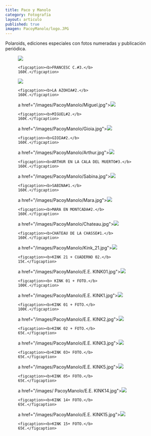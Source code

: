 ```yaml
---
title: Paco y Manolo
category: Fotografía
layout: articulo
published: true
imagen: PacoyManolo/logo.JPG
---
```


Polaroids, ediciones especiales con fotos numeradas y publicación periódica.

<div class="figure-group">

<figure>
	<a href="/images/PacoyManolo/Francesc.jpg"><img src="/images/PacoyManolo/Francesc.jpg"></a>
	
	<figcaption><b>FRANCESC C.#3.</b>
	160€.</figcaption>
</figure>


<figure>
	<a href="/images/PacoyManolo/azohia.jpg"><img src="/images/PacoyManolo/azohia.jpg"></a>
	
	<figcaption><b>LA AZOHIA#2.</b>	
	160€.</figcaption>
</figure>


<figure>
	a href="/images/PacoyManolo/Miguel.jpg"><img src="/images/PacoyManolo/Miguel.jpg"></a>
	
	<figcaption><b>MIGUEL#2.</b>
	160€.</figcaption>
</figure>
</div>


<div class="figure-group">
<figure>
	a href="/images/PacoyManolo/Gioia.jpg"><img src="/images/PacoyManolo/Gioia.jpg"></a>
	
	<figcaption><b>GIOIA#2.</b>
	160€.</figcaption>
</figure>


<figure>
	a href="/images/PacoyManolo/Arthur.jpg"><img src="/images/PacoyManolo/Arthur.jpg"></a>
	
	<figcaption><b>ARTHUR EN LA CALA DEL MUERTO#3.</b>
	160€.</figcaption>
</figure>


<figure>
	a href="/images/PacoyManolo/Sabina.jpg"><img src="/images/PacoyManolo/Sabina.jpg"></a>
	
	<figcaption><b>SABINA#1.</b>
	160€.</figcaption>
</figure>
</div>


<div class="figure-group">
<figure>
	a href="/images/PacoyManolo/Mara.jpg"><img src="/images/PacoyManolo/ Mara.jpg"></a>
	
	<figcaption><b>MARA EN MONTCADA#2.</b>
	160€.</figcaption>
</figure>


<figure>
	a href="/images/PacoyManolo/Chateau.jpg"><img src="/images/PacoyManolo/Chateau.jpg"></a>
	
	<figcaption><b>CHATEAU DE LA CHASSE#1.</b>
	160€.</figcaption>
</figure>


<figure>
	a href="/images/PacoyManolo/Kink_21.jpg"><img src="/images/PacoyManolo/Kink_21.jpg"></a>
	
	<figcaption><b>KINK 21 + CUADERNO 02.</b>
	15€.</figcaption>
</figure>
</div>


<div class="figure-group">
<figure>
	a href="/images/PacoyManolo/E.E. KINK01.jpg"><img src="/images/PacoyManolo/E.E. KINK01.jpg"></a>
	
	<figcaption><b> KINK 01 + FOTO.</b>
	100€.</figcaption>
</figure>


<figure>
	a href="/images/PacoyManolo/E.E. KINK1.jpg"><img src="/images/PacoyManolo/E.E. KINK1.jpg"></a>
	
	<figcaption><b>KINK 01 + FOTO.</b>
	100€.</figcaption>
</figure>


<figure>
	a href="/images/PacoyManolo/E.E. KINK2.jpg"><img src="/images/PacoyManolo/E.E. KINK2.jpg"></a>
	
	<figcaption><b>KINK 02 + FOTO.</b>
	65€.</figcaption>
</figure>
</div>


<div class="figure-group">
<figure>
	a href="/images/PacoyManolo/E.E. KINK3.jpg"><img src="/images/PacoyManolo/E.E. KINK3.jpg"></a>
	
	<figcaption><b>KINK 03+ FOTO.</b>
	65€.</figcaption>
</figure>


<figure>
	a href="/images/PacoyManolo/E.E. KINK5.jpg"><img src="/images/PacoyManolo/E.E. KINK5.jpg"></a>
	
	<figcaption><b>KINK 05+ FOTO.</b>
	65€.</figcaption>
</figure>


<figure>
	a href="/images/ PacoyManolo/E.E. KINK14.jpg"><img src="/images/PacoyManolo/E.E. KINK14.jpg"></a>
	
	<figcaption><b>KINK 14+ FOTO.</b>
	65€.</figcaption>
</figure>
</div>


<figure>
	a href="/images/PacoyManolo/E.E. KINK15.jpg"><img src="/images/PacoyManolo/E.E. KINK14.jpg"></a>
	
	<figcaption><b>KINK 15+ FOTO.</b>
	65€.</figcaption>
</figure>



